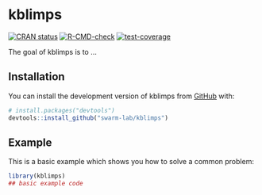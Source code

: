 # kblimps

<!-- badges: start -->
[![CRAN status](https://www.r-pkg.org/badges/version/kblimps)](https://CRAN.R-project.org/package=kblimps)
[![R-CMD-check](https://github.com/swarm-lab/kblimps/actions/workflows/R-CMD-check.yaml/badge.svg)](https://github.com/swarm-lab/kblimps/actions/workflows/R-CMD-check.yaml)
[![test-coverage](https://github.com/swarm-lab/kblimps/actions/workflows/test-coverage.yaml/badge.svg)](https://github.com/swarm-lab/kblimps/actions/workflows/test-coverage.yaml)
<!-- badges: end -->

The goal of kblimps is to ...

## Installation

You can install the development version of kblimps from [GitHub](https://github.com/) with:

``` r
# install.packages("devtools")
devtools::install_github("swarm-lab/kblimps")
```

## Example

This is a basic example which shows you how to solve a common problem:

``` r
library(kblimps)
## basic example code
```
